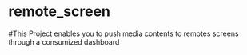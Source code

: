 # remote_screen

#This Project enables you to push media contents to remotes screens through a consumized dashboard
